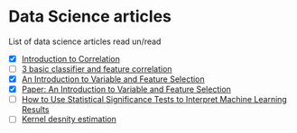 # Data Science articles 

List of data science articles read un/read


- [x] [Introduction to Correlation](https://www.datascience.com/blog/introduction-to-correlation-learn-data-science-tutorials) 
- [ ] [3 basic classifier and feature correlation](https://www.kaggle.com/asparago/3-basic-classifiers-and-features-correlation)
- [x] [An Introduction to Variable and Feature Selection](http://www.datasciencecentral.com/profiles/blogs/an-introduction-to-variable-and-feature-selection)
- [x] [Paper: An Introduction to Variable and Feature Selection](http://www.jmlr.org/papers/volume3/guyon03a/guyon03a.pdf)
- [ ] [How to Use Statistical Significance Tests to Interpret Machine Learning Results](http://machinelearningmastery.com/use-statistical-significance-tests-interpret-machine-learning-results/) 
- [ ] [Kernel desnity estimation](https://en.wikipedia.org/wiki/Kernel_density_estimation)
